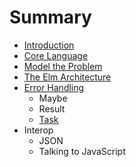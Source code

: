# Summary

* [Introduction](README.md)
* [Core Language](core_language.md)
* [Model the Problem](model_the_problem.md)
* [The Elm Architecture](architecture.md)
* [Error Handling](error_handling.md)
   * Maybe
   * Result
   * [Task](task.md)
* Interop
   * JSON
   * Talking to JavaScript

